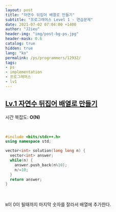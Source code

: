 ```yaml
---
layout: post
title: "자연수 뒤집어 배열로 만들기"
subtitle: "프로그래머스 Level 1 - 연습문제"
date: 2021-07-02 07:04:00 +1400
author: "J2ieu"
header-img: "img/post-bg-ps.jpg"
header-mask: 0.6
catalog: true
hidden: true
lang: "ko"
permalink: /ps/programmers/12932/
tags:
- ps
- implementation
- 프로그래머스
- lv1
---
```


## [Lv.1 자연수 뒤집어 배열로 만들기](https://programmers.co.kr/learn/courses/30/lessons/12932)

시간 복잡도: **O(N)**

<br> 

```cpp
#include <bits/stdc++.h>
using namespace std;

vector<int> solution(long long n) {
  vector<int> answer;
  while(n) {
    answer.push_back(n%10);
    n/=10;
  }
  return answer;
}
```

<br>

`N`이 0이 될때까지 마지막 숫자를 잘라서 배열에 추가한다.
